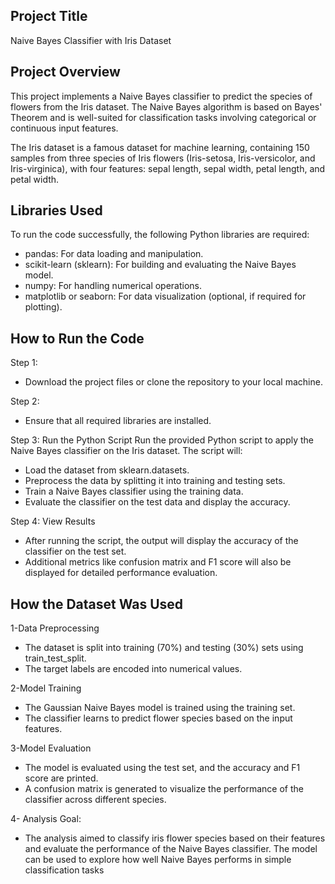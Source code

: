 ## Project Title
Naive Bayes Classifier with Iris Dataset
## Project Overview
This project implements a Naive Bayes classifier to predict the species of flowers from the Iris dataset. The Naive Bayes algorithm is based on Bayes' Theorem and is well-suited for classification tasks involving categorical or continuous input features.

The Iris dataset is a famous dataset for machine learning, containing 150 samples from three species of Iris flowers (Iris-setosa, Iris-versicolor, and Iris-virginica), with four features: sepal length, sepal width, petal length, and petal width.
## Libraries Used

To run the code successfully, the following Python libraries are required:

 - pandas: For data loading and manipulation.
 - scikit-learn (sklearn): For building and evaluating the Naive Bayes model.
 - numpy: For handling numerical operations.
 - matplotlib or seaborn: For data visualization (optional, if required for plotting).
## How to Run the Code
Step 1:
 - Download the project files or clone the repository to your local machine.

 Step 2:
 - Ensure that all required libraries are installed. 

Step 3: Run the Python Script
Run the provided Python script to apply the Naive Bayes classifier on the Iris dataset. The script will:
 - Load the dataset from sklearn.datasets.
 - Preprocess the data by splitting it into training and testing sets.
 - Train a Naive Bayes classifier using the training data.
 - Evaluate the classifier on the test data and display the accuracy.

Step 4: View Results
 - After running the script, the output will display the accuracy of the classifier on the test set.
 - Additional metrics like confusion matrix and F1 score will also be displayed for detailed performance evaluation.
## How the Dataset Was Used
1-Data Preprocessing
   - The dataset is split into training (70%) and testing (30%) sets using train_test_split.
   - The target labels are encoded into numerical values.

2-Model Training
  - The Gaussian Naive Bayes model is trained using the training set.
  - The classifier learns to predict flower species based on the input features.

3-Model Evaluation
  - The model is evaluated using the test set, and the accuracy and F1 score are printed.
  - A confusion matrix is generated to visualize the performance of the classifier across different species.

4- Analysis Goal:
 - The analysis aimed to classify iris flower species based on their features and evaluate the performance of the Naive Bayes classifier. The model can be used to explore how well Naive Bayes performs in simple classification tasks
